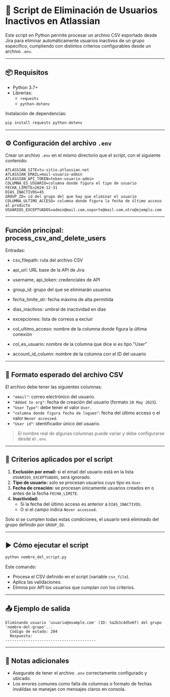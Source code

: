 # 🔄 Script de Eliminación de Usuarios Inactivos en Atlassian

Este script en Python permite procesar un archivo CSV exportado desde Jira para eliminar automáticamente usuarios inactivos de un grupo específico, cumpliendo con distintos criterios configurables desde un archivo `.env`.

---

## 📦 Requisitos

- Python 3.7+
- Librerías:
  - `requests`
  - `python-dotenv`

Instalación de dependencias:

```bash
pip install requests python-dotenv
```

---

## ⚙️ Configuración del archivo `.env`

Crear un archivo `.env` en el mismo directorio que el script, con el siguiente contenido:

```env
ATLASSIAN_SITE=tu-sitio.atlassian.net 
ATLASSIAN_EMAIL=mail-usuario-admin
ATLASSIAN_API_TOKEN=token-usuario-admin
COLUMNA_ES_USUARIO=columna donde figura el tipo de usuario
FECHA_LIMITE=2024-12-31 
DIAS_INACTIVOS=45 
GROUP_ID= id del grupo del que hay que eliminar el usuario
COLUMNA_ULTIMO_ACCESO= columna donde figura la fecha de último acceso al producto 
USUARIOS_EXCEPTUADOS=admin@mail.com,soporte@mail.com,otro@ejemplo.com 
```

---

## Función principal: process_csv_and_delete_users

Entradas:
- csv_filepath: ruta del archivo CSV

- api_url: URL base de la API de Jira

- username, api_token: credenciales de API

- group_id: grupo del que se eliminarán usuarios

- fecha_limite_str: fecha máxima de alta permitida

- dias_inactivos: umbral de inactividad en días

- excepciones: lista de correos a excluir

- col_ultimo_acceso: nombre de la columna donde figura la última conexión

- col_es_usuario: nombre de la columna que dice si es tipo "User"

- account_id_column: nombre de la columna con el ID del usuario

---

## 🧾 Formato esperado del archivo CSV

El archivo debe tener las siguientes columnas:

- `"email"`: correo electrónico del usuario.
- `"Added to org"`: fecha de creación del usuario (formato `20 May 2025`).
- `"User Type"`: debe tener el valor `User`.
- `"columna donde figura fecha de logueo"`: fecha del último acceso o el valor `Never accessed`.
- `"User id"`: identificador único del usuario.

> El nombre real de algunas columnas puede variar y debe configurarse desde el `.env`.

---

## 🚦 Criterios aplicados por el script

1. **Exclusión por email:** si el email del usuario está en la lista `USUARIOS_EXCEPTUADOS`, será ignorado.
2. **Tipo de usuario:** solo se procesan usuarios cuyo tipo es `User`.
3. **Fecha de creación:** se procesan únicamente usuarios creados en o antes de la fecha `FECHA_LIMITE`.
4. **Inactividad:**
   - Si la fecha del último acceso es anterior a `DIAS_INACTIVOS`.
   - O si el campo indica `Never accessed`.

Solo si se cumplen todas estas condiciones, el usuario será eliminado del grupo definido por `GROUP_ID`.

---

## ▶️ Cómo ejecutar el script

```bash
python nombre_del_script.py
```

Este comando:
- Procesa el CSV definido en el script (variable `csv_file`).
- Aplica las validaciones.
- Elimina por API los usuarios que cumplan con los criterios.

---

## 📤 Ejemplo de salida

```text
Eliminando usuario 'usuario@example.com' (ID: 5a2b3c4d5e6f) del grupo 'nombre-del-grupo'...
  Código de estado: 204
  Respuesta:
----------------------------------------
```

---

## 📌 Notas adicionales

- Asegurate de tener el archivo `.env` correctamente configurado y ubicado.
- Los errores comunes como falta de columnas o formato de fechas inválidas se manejan con mensajes claros en consola.
